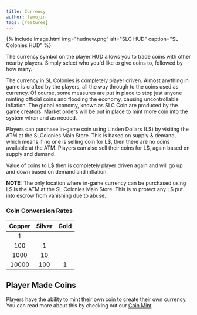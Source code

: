 ```yaml
---
title: Currency
author: temujin
tags: [features]
---
```

{% include image.html img="hudnew.png" alt="SLC HUD" caption="SL Colonies HUD" %}

The currency symbol on the player HUD allows you to trade coins with other nearby players. Simply select who you'd like to give coins to, followed by how many.

The currency in SL Colonies is completely player driven. Almost anything in game is crafted by the players, all the way through to the coins used as currency. Of course, some measures are put in place to stop just anyone minting official coins and flooding the economy, causing uncontrollable inflation. The global economy, known as SLC Coin are produced by the game creators. Market orders will be put in place to mint more coin into the system when and as needed. 

Players can purchase in-game coin using Linden Dollars (L$) by visiting the ATM at the SLColonies Main Store. This is based on supply & demand, which means if no one is selling coin for L$, then there are no coins available at the ATM.
Players can also sell their coins for L$, again based on supply and demand. 

Value of coins to L$ then is completely player driven again and will go up and down based on demand and inflation.

**NOTE:** The only location where  in-game currency can be purchased using L$ is the ATM at the SL Colonies Main Store. This is to protect any L$ put into escrow from vanishing due to abuse. 

### Coin Conversion Rates

| Copper | Silver | Gold |
|:------:|:------:|:----:|
|     1  |        |      |
|   100  |    1   |      |
|  1000  |   10   |      |
| 10000  |  100   |  1   |

## Player Made Coins
Players have the ability to mint their own coin to create their own currency. You can read more about this by checking out our [Coin Mint](https://slcolonies.com/docs/coin/).
